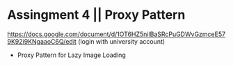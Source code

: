 # Assingment 4	|| Proxy Pattern

https://docs.google.com/document/d/1OT6HZ5nilBaSRcPuGDWvGzmceE579K92i9KNgaaoC6Q/edit (login with university account)

* Proxy Pattern for Lazy Image Loading 
